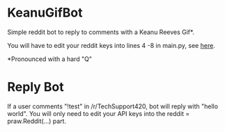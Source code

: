# KeanuGifBot

Simple reddit bot to reply to comments with a Keanu Reeves Gif*.

You will have to edit your reddit keys into lines 4 -8 in main.py, see [here](https://praw.readthedocs.io/en/latest/getting_started/quick_start.html).

\*Pronounced with a hard "Q"

# Reply Bot

If a user comments "!test" in /r/TechSupport420, bot will reply with "hello world". You will only need to edit your API keys into the reddit = praw.Reddit(...) part.
